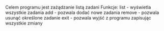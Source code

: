 Celem programu jest zażądzanie listą zadani
Funkcje:
list - wyświetla wszystkie zadania
add - pozwala dodać nowe zadania
remove - pozwala usunąć określone zadanie 
exit - pozwala wyjść z programu zapisując wszystkie zmiany 
